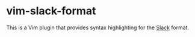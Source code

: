 # vim-slack-format

This is a Vim plugin that provides syntax highlighting for the [Slack][] format.

[Slack]: http://slack.com
